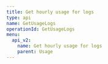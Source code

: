 ```yaml
---
title: Get hourly usage for logs
type: api
name: GetUsageLogs
operationId: GetUsageLogs
menu:
  api_v2:
    name: Get hourly usage for logs
    parent: Usage
---
```

